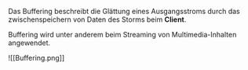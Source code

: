 Das Buffering beschreibt die Glättung eines Ausgangsstroms durch das zwischenspeichern von Daten des Storms beim **Client**.

Buffering wird unter anderem beim Streaming von Multimedia-Inhalten angewendet.

![[Buffering.png]]